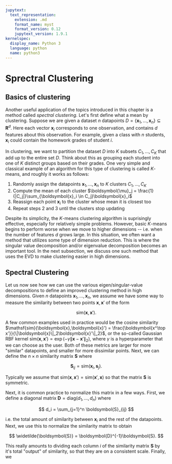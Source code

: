 ```yaml
---
jupytext:
  text_representation:
    extension: .md
    format_name: myst
    format_version: 0.12
    jupytext_version: 1.9.1
kernelspec:
  display_name: Python 3
  language: python
  name: python3
---
```



# Sprectral Clustering

## Basics of clustering

Another useful application of the topics introduced in this chapter is a method called _spectral clustering_. Let's first define what a mean by clustering. Suppose we are given a dataset $n$ datapoints $D = \{\boldsymbol{x}_1,\dots, \boldsymbol{x}_n\} \subseteq \boldsymbol{R}^d$. Here each vector $\boldsymbol{x}_i$ corresponds to one observation, and contains $d$ features about this observation. For example, given a class with $n$ students, $\boldsymbol{x}_i$ could contain the homework grades of student $i$.

In clustering, we want to partition the dataset $D$ into $K$ subsets $C_1,\dots, C_K$ that add up to the entire set $D$. Think about this as grouping each student into one of $K$ distinct groups based on their grades. One very simple and classical example of an algorithm for this type of clustering is called $K$-means, and roughly it works as follows:

1. Randomly assign the datapoints $\boldsymbol{x}_1,\dots, \boldsymbol{x}_n$ to $K$ clusters $C_1,\dots,C_K$
2. Compute the mean of each cluster $\boldsymbol{\mu}_j = \frac{1}{|C_j|}\sum_{\boldsymbol{x}_i \in C_j}\boldsymbol{x}_i$
3. Reassign each point $\boldsymbol{x}_i$ to the cluster whose mean it is closest too
4. Repeat steps 2 and 3 until the clusters stop updating

Despite its simplicity, the $K$-means clustering algorithm is suprisingly effective, especially for relatively simple problems. However, basic $K$-means begins to perform worse when we move to higher dimensions -- i.e. when the number of features $d$ grows large. In this situation, we often want a method that utilizes some type of dimension reduction. This is where the singular value decomposition and/or eigenvalue decomposition becomes an important tool. In the next subsection, we discuss one such method that uses the EVD to make clustering easier in high dimensions.

## Spectral Clustering

Let us now see how we can use the various eigen/singular-value decompositions to define an improved clustering method in high dimensions. Given $n$ datapoints $\boldsymbol{x}_1,\dots,\boldsymbol{x}_n$, we assume we have some way to measure the similarity between two points $\boldsymbol{x},\boldsymbol{x}'$ of the form

$$
\mathsf{sim}(\boldsymbol{x},\boldsymbol{x}').
$$

A few common examples used in practice would be the cosine similarity $\mathsf{sim}(\boldsymbol{x},\boldsymbol{x}') = \frac{\boldsymbol{x^\top x'}}{\|\boldsymbol{x}\|_2\boldsymbol{x}'\|_2}$, or the so-called Gaussian RBF kernel $\mathsf{sim}(\boldsymbol{x},\boldsymbol{x}') = \exp(-\gamma \|\boldsymbol{x}-\boldsymbol{x}'\|_2)$, where $\gamma$ is a hyperparameter that we can choose as the user. Both of these metrics are larger for more "similar" datapoints, and smaller for more dissimilar points. Next, we can define the $n\times n$ similarity matrix $\boldsymbol{S}$ where

$$
\boldsymbol{S}_{ij} = \mathsf{sim}(\boldsymbol{x}_i,\boldsymbol{s}_j).
$$

Typically we assume that $\mathsf{sim}(\boldsymbol{x},\boldsymbol{x}') = \mathsf{sim}(\boldsymbol{x}',\boldsymbol{x})$ so that the matrix $\boldsymbol{S}$ is symmetric. 

Next, it is common practice to normalize this matrix in a few ways. First, we define a diagonal matrix $\boldsymbol{D} = \text{diag}(d_1,\dots, d_n)$ where

$$
d_i = \sum_{j=1}^n \boldsymbol{S}_{ij}
$$

i.e. the total amount of similarity between $\boldsymbol{x}_i$ and the rest of the datapoints. Next, we use this to normalize the similarity matrix to obtain

$$
\widetilde{\boldsymbol{S}} = \boldsymbol{D}^{-1}\boldsymbol{S}.
$$

This really amounts to dividing each column $i$ of the similarity matrix $\boldsymbol{S}$ by it's total "output" of similarity, so that they are on a consistent scale. Finally, we
